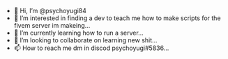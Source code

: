 - 👋 Hi, I’m @psychoyugi84
- 👀 I’m interested in finding a dev to teach me how to make scripts for the fivem server im makeing...
- 🌱 I’m currently learning how to run a server...
- 💞️ I’m looking to collaborate on learning new shit...
- 📫 How to reach me dm in discod psychoyugi#5836...

<!---
psychoyugi84/psychoyugi84 is a ✨ special ✨ repository because its `README.md` (this file) appears on your GitHub profile.
You can click the Preview link to take a look at your changes.
--->
